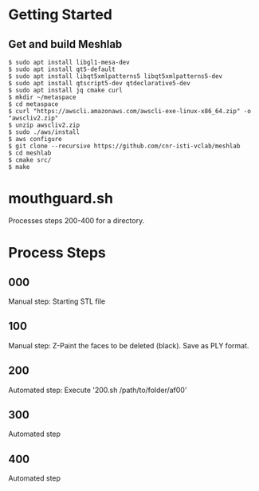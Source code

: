 # Getting Started

## Get and build Meshlab

```
$ sudo apt install libgl1-mesa-dev
$ sudo apt install qt5-default
$ sudo apt install libqt5xmlpatterns5 libqt5xmlpatterns5-dev
$ sudo apt install qtscript5-dev qtdeclarative5-dev
$ sudo apt install jq cmake curl
$ mkdir ~/metaspace
$ cd metaspace
$ curl "https://awscli.amazonaws.com/awscli-exe-linux-x86_64.zip" -o "awscliv2.zip"
$ unzip awscliv2.zip
$ sudo ./aws/install
$ aws configure
$ git clone --recursive https://github.com/cnr-isti-vclab/meshlab
$ cd meshlab
$ cmake src/
$ make
```

# mouthguard.sh

Processes steps 200-400 for a directory.

# Process Steps

## 000

Manual step: Starting STL file

## 100

Manual step: Z-Paint the faces to be deleted (black). Save as PLY format.

## 200

Automated step: Execute '200.sh /path/to/folder/af00'

## 300

Automated step

## 400

Automated step
